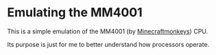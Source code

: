 # Emulating the MM4001
This is a simple emulation of the MM4001 (by [Minecraftmonkeys](https://www.youtube.com/@Minecraftmonkeys)) CPU.

Its purpose is just for me to better understand how processors operate.
